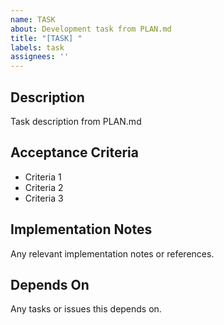 ```yaml
---
name: TASK
about: Development task from PLAN.md
title: "[TASK] "
labels: task
assignees: ''
---
```


## Description
Task description from PLAN.md

## Acceptance Criteria
- Criteria 1
- Criteria 2
- Criteria 3

## Implementation Notes
Any relevant implementation notes or references.

## Depends On
Any tasks or issues this depends on.
